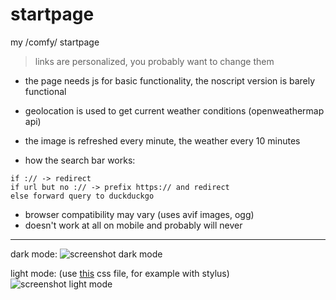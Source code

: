 # startpage

my /comfy/ startpage

> links are personalized, you probably want to change them

* the page needs js for basic functionality, the noscript version is
  barely functional
  
* geolocation is used to get current weather conditions (openweathermap api)

* the image is refreshed every minute, the weather every 10 minutes

* how the search bar works:
```
if :// -> redirect
if url but no :// -> prefix https:// and redirect
else forward query to duckduckgo
```

* browser compatibility may vary (uses avif images, ogg)
* doesn't work at all on mobile and probably will never

---

dark mode:
<img src="screenshot.png" alt="screenshot dark mode"/>

light mode: (use [this](https://gist.github.com/nunq/bd1cb30307d31655827d5d1428538ba5) css file, for example with stylus)
<img src="screenshot-lightmode.png " alt="screenshot light mode"/>
